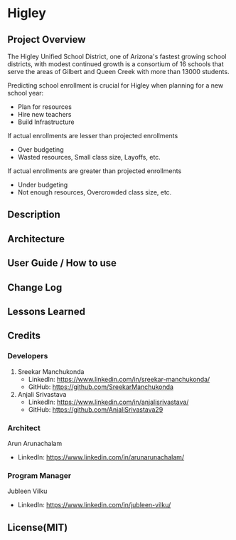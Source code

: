 # Higley

## Project Overview

The Higley Unified School District, one of Arizona's fastest growing school districts, with modest continued growth is a consortium of 16 schools that serve the areas of Gilbert and Queen Creek with more than 13000 students.

Predicting school enrollment is crucial for Higley when planning for a new school year:
- Plan for resources 
- Hire new teachers
- Build Infrastructure

If actual enrollments are lesser than projected enrollments 
- Over budgeting
- Wasted resources, Small class size, Layoffs, etc. 

If actual enrollments are greater than projected enrollments
- Under budgeting
- Not enough resources, Overcrowded class size, etc.

## Description

## Architecture

## User Guide / How to use

## Change Log

## Lessons Learned

## Credits

### Developers

1. Sreekar Manchukonda
   - LinkedIn: https://www.linkedin.com/in/sreekar-manchukonda/
   - GitHub: https://github.com/SreekarManchukonda
2. Anjali Srivastava
   - LinkedIn: https://www.linkedin.com/in/anjalisrivastava/
   - GitHub: https://github.com/AnjaliSrivastava29

### Architect

Arun Arunachalam
- LinkedIn: https://www.linkedin.com/in/arunarunachalam/

### Program Manager

Jubleen Vilku
- LinkedIn: https://www.linkedin.com/in/jubleen-vilku/

## License(MIT) 
